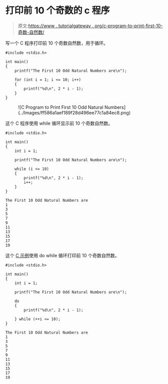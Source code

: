 # 打印前 10 个奇数的 c 程序

> 原文:[https://www . tutorialgateway . org/c-program-to-print-first-10-奇数-自然数/](https://www.tutorialgateway.org/c-program-to-print-first-10-odd-natural-numbers/)

写一个 C 程序打印前 10 个奇数自然数，用于循环。

```
#include <stdio.h>

int main()
{
	printf("The First 10 Odd Natural Numbers are\n");

	for (int i = 1; i <= 10; i++)
	{
		printf("%d\n", 2 * i - 1);
	}
}
```

<figure class="wp-block-image size-large">![C Program to Print First 10 Odd Natural Numbers](../Images/ff586a1aef189f28d496ee77c1a84ec8.png)</figure>

这个 C 程序使用 while 循环显示前 10 个奇数自然数。

```
#include <stdio.h>

int main()
{
	int i = 1;

	printf("The First 10 Odd Natural Numbers are\n");

	while (i <= 10)
	{
		printf("%d\n", 2 * i - 1);
		i++;
	}
}
```

```
The First 10 Odd Natural Numbers are
1
3
5
7
9
11
13
15
17
19
```

这个 [C 示例](https://www.tutorialgateway.org/c-programming-examples/)使用 do while 循环打印前 10 个奇数自然数。

```
#include <stdio.h>

int main()
{
	int i = 1;

	printf("The First 10 Odd Natural Numbers are\n");

	do
	{
		printf("%d\n", 2 * i - 1);

	} while (++i <= 10);
}
```

```
The First 10 Odd Natural Numbers are
1
3
5
7
9
11
13
15
17
19
```